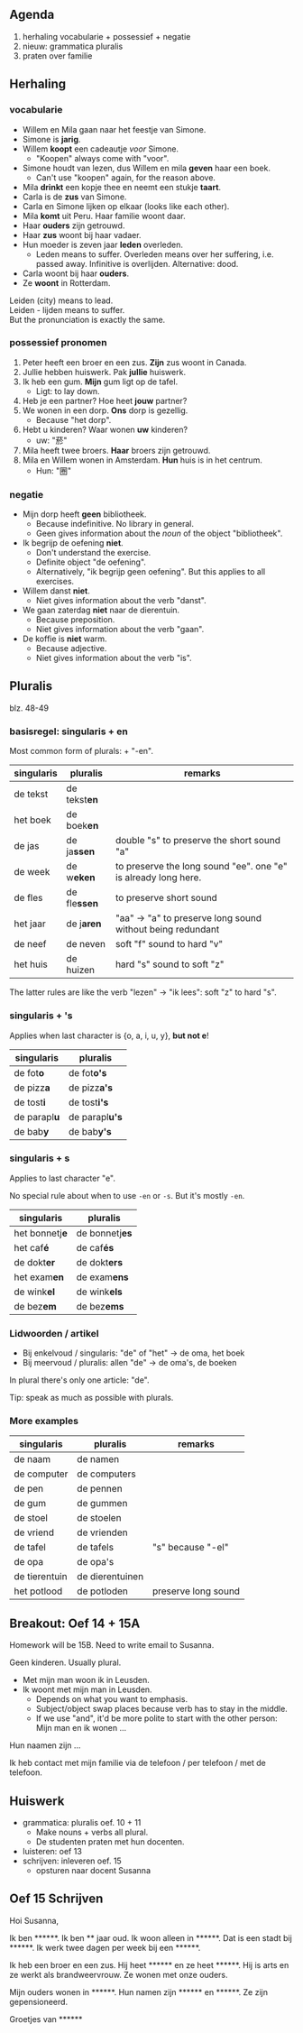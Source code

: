 ## Agenda

1. herhaling vocabularie + possessief + negatie
2. nieuw: grammatica pluralis
3. praten over familie


## Herhaling

### vocabularie

* Willem en Mila gaan naar het feestje van Simone.
* Simone is **jarig**.
* Willem **koopt** een cadeautje _voor_ Simone.
  * "Koopen" always come with "voor".
* Simone houdt van lezen, dus Willem en mila **geven** haar een boek.
  * Can't use "koopen" again, for the reason above.
* Mila **drinkt** een kopje thee en neemt een stukje **taart**.
* Carla is de **zus** van Simone.
* Carla en Simone lijken op elkaar (looks like each other).
* Mila **komt** uit Peru. Haar familie woont daar.
* Haar **ouders** zijn getrouwd.
* Haar **zus** woont bij haar vadaer.
* Hun moeder is zeven jaar **leden** overleden.
  * Leden means to suffer.
    Overleden means over her suffering, i.e. passed away.
    Infinitive is overlijden.
    Alternative: dood.
* Carla woont bij haar **ouders**.
* Ze **woont** in Rotterdam.

Leiden (city) means to lead. \
Leiden - lijden means to suffer. \
But the pronunciation is exactly the same.

### possessief pronomen

1. Peter heeft een broer en een zus. **Zijn** zus woont in Canada.
2. Jullie hebben huiswerk. Pak **jullie** huiswerk.
3. Ik heb een gum. **Mijn** gum ligt op de tafel.
   * Ligt: to lay down.
4. Heb je een partner? Hoe heet **jouw** partner?
5. We wonen in een dorp. **Ons** dorp is gezellig.
   * Because "het dorp".
6. Hebt u kinderen? Waar wonen **uw** kinderen?
   * uw: "菸"
7. Mila heeft twee broers. **Haar** broers zijn getrouwd.
8. Mila en Willem wonen in Amsterdam. **Hun** huis is in het centrum.
   * Hun: "圈"

### negatie

* Mijn dorp heeft **geen** bibliotheek.
  * Because indefinitive. No library in general.
  * Geen gives information about the _noun_ of the object "bibliotheek".
* Ik begrijp de oefening **niet**.
  * Don't understand the exercise.
  * Definite object "de oefening".
  * Alternatively, "ik begrijp geen oefening". But this applies to all exercises.
* Willem danst **niet**.
  * Niet gives information about the verb "danst".
* We gaan zaterdag **niet** naar de dierentuin.
  * Because preposition.
  * Niet gives information about the verb "gaan".
* De koffie is **niet** warm.
  * Because adjective.
  * Niet gives information about the verb "is".


## Pluralis

blz. 48-49

### basisregel: singularis + en

Most common form of plurals: + "-en".

| singularis |    pluralis    | remarks |
| ---------- | -------------- | ------- |
| de tekst   | de tekst**en** | |
| het boek   | de boek**en**  | |
| de jas     | de ja**ssen**  | double "s" to preserve the short sound "a" |
| de week    | de w**eken**   | to preserve the long sound "ee". one "e" is already long here. |
| de fles    | de fle**ssen** | to preserve short sound |
| het jaar   | de j**aren**   | "aa" &rarr; "a" to preserve long sound without being redundant |
| de neef    | de neven       | soft "f" sound to hard "v" |
| het huis   | de huizen      | hard "s" sound to soft "z" |

The latter rules are like the verb "lezen" &rarr; "ik lees": soft "z" to hard "s".

### singularis + 's

Applies when last character is {o, a, i, u, y}, **but not e**!

|   singularis   |     pluralis     |
| -------------- | ---------------- |
| de fot**o**    | de fot**o's**    |
| de pizz**a**   | de pizz**a's**   |
| de tost**i**   | de tost**i's**   |
| de parapl**u** | de parapl**u's** |
| de bab**y**    | de bab**y's**    |

### singularis + s

Applies to last character "e".

No special rule about when to use `-en` or `-s`.
But it's mostly `-en`.

|    singularis    |     pluralis     |
| ---------------- | ---------------- |
| het bonnetj**e** | de bonnetj**es** |
| het caf**é**     | de caf**és**     |
| de dokt**er**    | de dokt**ers**   |
| het exam**en**   | de exam**ens**   |
| de wink**el**    | de wink**els**   |
| de bez**em**     | de bez**ems**    |

### Lidwoorden / artikel

* Bij enkelvoud / singularis: "de" of "het" &rarr; de oma, het boek
* Bij meervoud / pluralis: allen "de" &rarr; de oma's, de boeken

In plural there's only one article: "de".

Tip: speak as much as possible with plurals.

### More examples

|   singularis   |     pluralis     | remarks |
| -------------- | ---------------- | ------- |
| de naam        | de namen         | |
| de computer    | de computers     | |
| de pen         | de pennen        | |
| de gum         | de gummen         | |
| de stoel       | de stoelen       | |
| de vriend      | de vrienden      | |
| de tafel       | de tafels        | "s" because "-el" |
| de opa         | de opa's         | |
| de tierentuin  | de dierentuinen  | |
| het potlood    | de potloden      | preserve long sound |


## Breakout: Oef 14 + 15A

Homework will be 15B.
Need to write email to Susanna.

Geen kinderen. Usually plural.

* Met mijn man woon ik in Leusden.
* Ik woont met mijn man in Leusden.
  * Depends on what you want to emphasis.
  * Subject/object swap places because verb has to stay in the middle.
  * If we use "and", it'd be more polite to start with the other person: Mijn man en ik wonen ...

Hun naamen zijn ...

Ik heb contact met mijn familie via de telefoon / per telefoon / met de telefoon.


## Huiswerk

* grammatica: pluralis oef. 10 + 11
  * Make nouns + verbs all plural.
  * De studenten praten met hun docenten.
* luisteren: oef 13
* schrijven: inleveren oef. 15
  * opsturen naar docent Susanna


## Oef 15 Schrijven

Hoi Susanna,

Ik ben ******.
Ik ben ** jaar oud.
Ik woon alleen in ******.
Dat is een stadt bij ******.
Ik werk twee dagen per week bij een ******.

Ik heb een broer en een zus.
Hij heet ****** en ze heet ******.
Hij is arts en ze werkt als brandweervrouw.
Ze wonen met onze ouders.

Mijn ouders wonen in ******.
Hun namen zijn ****** en ******.
Ze zijn gepensioneerd.

Groetjes van ******
